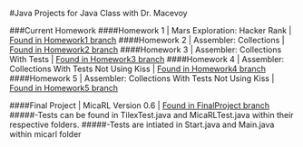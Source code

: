 #Java Projects for Java Class with Dr. Macevoy

###Current Homework
####Homework 1 | Mars Exploration: Hacker Rank | [Found in Homework1 branch](https://github.com/efripley/JavaProjects/tree/Homework1/MarsExploration)
####Homework 2 | Assembler: Collections | [Found in Homework2 branch](https://github.com/efripley/JavaProjects/tree/Homework2/Assembler)
####Homework 3 | Assembler: Collections With Tests | [Found in Homework3 branch](https://github.com/efripley/JavaProjects/tree/Homework3/Assembler)
####Homework 4 | Assembler: Collections With Tests Not Using Kiss | [Found in Homework4 branch](https://github.com/efripley/JavaProjects/tree/Homework4/Assembler)
####Homework 5 | Assembler: Collections With Tests Not Using Kiss | [Found in Homework5 branch](https://github.com/efripley/JavaProjects/tree/Homework5/Master)

####Final Project | MicaRL Version 0.6 | [Found in FinalProject branch](https://github.com/efripley/JavaProjects/tree/FinalProject/MicaRLVersion0.6)
#####-Tests can be found in TilexTest.java and MicaRLTest.java within their respective folders.
#####-Tests are intiated in Start.java and Main.java within micarl folder
